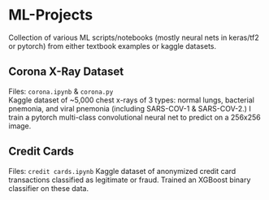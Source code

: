 # ML-Projects
Collection of various ML scripts/notebooks (mostly neural nets in keras/tf2 or pytorch) from either textbook examples or kaggle datasets.  

## Corona X-Ray Dataset
Files: <code>corona.ipynb</code> & <code>corona.py</code><br>
Kaggle dataset of ~5,000 chest x-rays of 3 types: normal lungs, bacterial pnemonia, and viral pnemonia (including SARS-COV-1 & SARS-COV-2.) I train a pytorch multi-class convolutional neural net to predict on a 256x256 image.

## Credit Cards
Files: <code>credit cards.ipynb</code>
Kaggle dataset of anonymized credit card transactions classified as legitimate or fraud. Trained an XGBoost binary classifier on these data.
